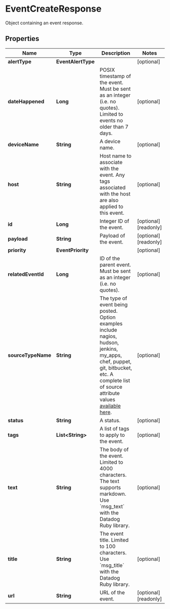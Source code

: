 # EventCreateResponse

Object containing an event response.

## Properties

| Name               | Type                   | Description                                                                                                                                                                                                                                                               | Notes                 |
| ------------------ | ---------------------- | ------------------------------------------------------------------------------------------------------------------------------------------------------------------------------------------------------------------------------------------------------------------------- | --------------------- |
| **alertType**      | **EventAlertType**     |                                                                                                                                                                                                                                                                           | [optional]            |
| **dateHappened**   | **Long**               | POSIX timestamp of the event. Must be sent as an integer (i.e. no quotes). Limited to events no older than 7 days.                                                                                                                                                        | [optional]            |
| **deviceName**     | **String**             | A device name.                                                                                                                                                                                                                                                            | [optional]            |
| **host**           | **String**             | Host name to associate with the event. Any tags associated with the host are also applied to this event.                                                                                                                                                                  | [optional]            |
| **id**             | **Long**               | Integer ID of the event.                                                                                                                                                                                                                                                  | [optional] [readonly] |
| **payload**        | **String**             | Payload of the event.                                                                                                                                                                                                                                                     | [optional] [readonly] |
| **priority**       | **EventPriority**      |                                                                                                                                                                                                                                                                           | [optional]            |
| **relatedEventId** | **Long**               | ID of the parent event. Must be sent as an integer (i.e. no quotes).                                                                                                                                                                                                      | [optional]            |
| **sourceTypeName** | **String**             | The type of event being posted. Option examples include nagios, hudson, jenkins, my_apps, chef, puppet, git, bitbucket, etc. A complete list of source attribute values [available here](https://docs.datadoghq.com/integrations/faq/list-of-api-source-attribute-value). | [optional]            |
| **status**         | **String**             | A status.                                                                                                                                                                                                                                                                 | [optional]            |
| **tags**           | **List&lt;String&gt;** | A list of tags to apply to the event.                                                                                                                                                                                                                                     | [optional]            |
| **text**           | **String**             | The body of the event. Limited to 4000 characters. The text supports markdown. Use &#x60;msg_text&#x60; with the Datadog Ruby library.                                                                                                                                    | [optional]            |
| **title**          | **String**             | The event title. Limited to 100 characters. Use &#x60;msg_title&#x60; with the Datadog Ruby library.                                                                                                                                                                      | [optional]            |
| **url**            | **String**             | URL of the event.                                                                                                                                                                                                                                                         | [optional] [readonly] |
